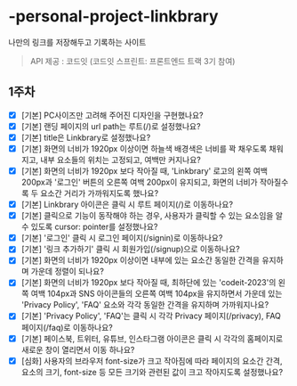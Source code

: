 # -personal-project-linkbrary
나만의 링크를 저장해두고 기록하는 사이트

> API 제공 : 코드잇 (코드잇 스프린트: 프론트엔드 트랙 3기 참여)

## 1주차
- [x]  [기본] PC사이즈만 고려해 주어진 디자인을 구현했나요?
- [x]  [기본] 랜딩 페이지의 url path는 루트(/)로 설정했나요?
- [x]  [기본] title은 Linkbrary로 설정했나요?
- [x]  [기본] 화면의 너비가 1920px 이상이면 하늘색 배경색은 너비를 꽉 채우도록 채워지고, 내부 요소들의 위치는 고정되고, 여백만 커지나요?
- [x]  [기본] 화면의 너비가 1920px 보다 작아질 때, 'Linkbrary' 로고의 왼쪽 여백 200px과 '로그인' 버튼의 오른쪽 여백 200px이 유지되고, 화면의 너비가 작아질수록 두 요소간 거리가 가까워지도록 했나요?
- [x]  [기본] Linkbrary 아이콘은 클릭 시 루트 페이지(/)로 이동하나요?
- [x]  [기본] 클릭으로 기능이 동작해야 하는 경우, 사용자가 클릭할 수 있는 요소임을 알 수 있도록 cursor: pointer를 설정했나요?
- [x]  [기본] '로그인' 클릭 시 로그인 페이지(/signin)로 이동하나요?
- [x]  [기본] '링크 추가하기' 클릭 시 회원가입(/signup)으로 이동하나요?
- [x]  [기본] 화면의 너비가 1920px 이상이면 내부에 있는 요소간 동일한 간격을 유지하며 가운데 정렬이 되나요?
- [x]  [기본] 화면의 너비가 1920px 보다 작아질 때, 최하단에 있는 'codeit-2023'의 왼쪽 여백 104px과 SNS 아이콘들의 오른쪽 여백 104px을 유지하면서 가운데 있는 'Privacy Policy', 'FAQ' 요소와 각각 동일한 간격을 유지하며 가까워지나요?
- [x]  [기본] 'Privacy Policy', 'FAQ'는 클릭 시 각각 Privacy 페이지(/privacy), FAQ 페이지(/faq)로 이동하나요?
- [x]  [기본] 페이스북, 트위터, 유튜브, 인스타그램 아이콘은 클릭 시 각각의 홈페이지로 새로운 창이 열리면서 이동 하나요?
- [x]  [심화] 사용자의 브라우저 font-size가 크고 작아짐에 따라 페이지의 요소간 간격, 요소의 크기, font-size 등 모든 크기와 관련된 값이 크고 작아지도록 설정했나요?
